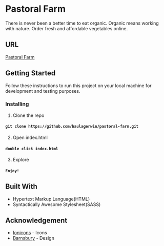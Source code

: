 # Pastoral Farm

There is never been a better time to eat organic. Organic means working with nature. Order fresh and affordable vegetables online.

## URL

[Pastoral Farm](https://pastoral-farm.netlify.app/)

## Getting Started

Follow these instructions to run this project on your local machine for development and testing purposes.

### Installing

1. Clone the repo

#### `git clone https://github.com/baulagerwin/pastoral-farm.git`

2. Open index.html

#### `double click index.html`

3. Explore

#### `Enjoy!`

## Built With

- Hypertext Markup Language(HTML)
- Syntactically Awesome Stylesheet(SASS)

## Acknowledgement

- [Ionicons](https://ionicons.com) - Icons
- [Barnsbury](https://wordpress.com/theme/barnsbury) - Design
